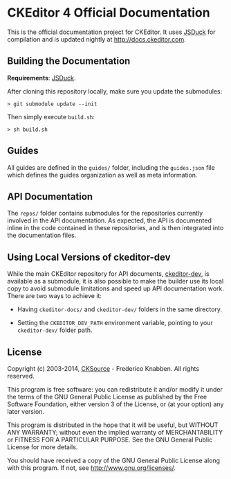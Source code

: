 # CKEditor 4 Official Documentation

This is the official documentation project for CKEditor. It uses [JSDuck](https://github.com/senchalabs/jsduck) for compilation and is updated nightly at <http://docs.ckeditor.com>.

## Building the Documentation

**Requirements**: [JSDuck](https://github.com/senchalabs/jsduck).

After cloning this repository locally, make sure you update the submodules:

	> git submodule update --init

Then simply execute `build.sh`:

	> sh build.sh

## Guides

All guides are defined in the `guides/` folder, including the `guides.json` file which defines the guides organization as well as meta information.

## API Documentation

The `repos/` folder contains submodules for the repositories currently involved in the API documentation. As expected, the API is documented inline in the code contained in these repositories, and is then integrated into the documentation files.

## Using Local Versions of ckeditor-dev

While the main CKEditor repository for API documents, [ckeditor-dev](https://github.com/ckeditor/ckeditor-dev), is available as a submodule, it is also possible to make the builder use its local copy to avoid submodule limitations and speed up API documentation work. There are two ways to achieve it:

 * Having `ckeditor-docs/` and `ckeditor-dev/` folders in the same directory.

 * Setting the `CKEDITOR_DEV_PATH` environment variable, pointing to your `ckeditor-dev/` folder path.

## License

Copyright (c) 2003-2014, [CKSource](http://cksource.com/) - Frederico Knabben. All rights reserved.

This program is free software: you can redistribute it and/or modify
it under the terms of the GNU General Public License as published by
the Free Software Foundation, either version 3 of the License, or
(at your option) any later version.

This program is distributed in the hope that it will be useful,
but WITHOUT ANY WARRANTY; without even the implied warranty of
MERCHANTABILITY or FITNESS FOR A PARTICULAR PURPOSE.  See the
GNU General Public License for more details.

You should have received a copy of the GNU General Public License
along with this program.  If not, see <http://www.gnu.org/licenses/>.
